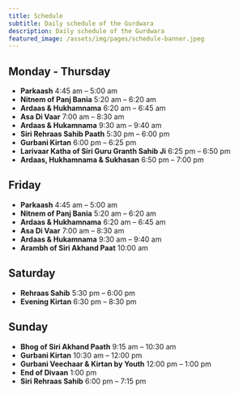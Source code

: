 ```yaml
---
title: Schedule
subtitle: Daily schedule of the Gurdwara
description: Daily schedule of the Gurdwara
featured_image: /assets/img/pages/schedule-banner.jpeg
---
```


## Monday - Thursday

- **Parkaash** 4:45 am – 5:00 am
- **Nitnem of Panj Bania** 5:20 am – 6:20 am
- **Ardaas & Hukhamnama** 6:20 am – 6:45 am
- **Asa Di Vaar** 7:00 am – 8:30 am
- **Ardaas & Hukamnama** 9:30 am – 9:40 am
- **Siri Rehraas Sahib Paath** 5:30 pm – 6:00 pm
- **Gurbani Kirtan** 6:00 pm – 6:25 pm
- **Larivaar Katha of Siri Guru Granth Sahib Ji** 6:25 pm – 6:50 pm
- **Ardaas, Hukhamnama & Sukhasan** 6:50 pm – 7:00 pm

## Friday

- **Parkaash** 4:45 am – 5:00 am
- **Nitnem of Panj Bania** 5:20 am – 6:20 am
- **Ardaas & Hukhamnama** 6:20 am – 6:45 am
- **Asa Di Vaar** 7:00 am – 8:30 am
- **Ardaas & Hukamnama** 9:30 am – 9:40 am
- **Arambh of Siri Akhand Paat** 10:00 am

## Saturday

- **Rehraas Sahib** 5:30 pm – 6:00 pm
- **Evening Kirtan** 6:30 pm – 8:30 pm

## Sunday

- **Bhog of Siri Akhand Paath** 9:15 am – 10:30 am
- **Gurbani Kirtan** 10:30 am – 12:00 pm
- **Gurbani Veechaar & Kirtan by Youth** 12:00 pm – 1:00 pm
- **End of Divaan** 1:00 pm
- **Siri Rehraas Sahib** 6:00 pm – 7:15 pm